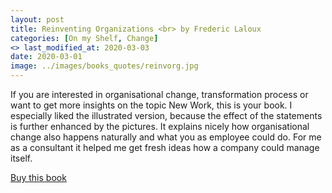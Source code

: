 ```yaml
---
layout: post
title: Reinventing Organizations <br> by Frederic Laloux
categories: [On my Shelf, Change]
<> last_modified_at: 2020-03-03
date: 2020-03-01
image: ../images/books_quotes/reinvorg.jpg
---
```


If you are interested in organisational change, transformation process or want to get more insights on the topic  New Work, this is your book. I especially liked the illustrated version, because the effect of the statements is further enhanced by the pictures. It explains nicely how organisational change also happens naturally and what you as employee could do. For me as a consultant it helped me get fresh ideas how a company could manage itself.

[Buy this book](https://www.amazon.com/-/de/Reinventing-Organizations-Illustrated-Invitation-Conversation/dp/2960133552/ref=sr_1_1?__mk_de_DE=%C3%85M%C3%85%C5%BD%C3%95%C3%91&crid=1UZACASJOD7K2&dchild=1&keywords=reinventing+organizations&qid=1591641660&sprefix=reinvent%2Caps%2C230&sr=8-1)